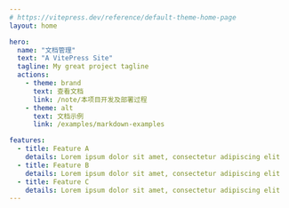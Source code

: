```yaml
---
# https://vitepress.dev/reference/default-theme-home-page
layout: home

hero:
  name: "文档管理"
  text: "A VitePress Site"
  tagline: My great project tagline
  actions:
    - theme: brand
      text: 查看文档
      link: /note/本项目开发及部署过程
    - theme: alt
      text: 文档示例
      link: /examples/markdown-examples

features:
  - title: Feature A
    details: Lorem ipsum dolor sit amet, consectetur adipiscing elit
  - title: Feature B
    details: Lorem ipsum dolor sit amet, consectetur adipiscing elit
  - title: Feature C
    details: Lorem ipsum dolor sit amet, consectetur adipiscing elit
---
```


